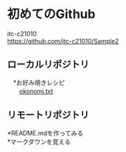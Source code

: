 # 初めてのGithub
itc-c21010  
https://github.com/itc-c21010/Sample2

## ローカルリポジトリ
　*お好み焼きレシピ  
　　[okonomi.txt](okonomi.txt)

## リモートリポジトリ
*README.mdを作ってみる  
*マークダウンを覚える